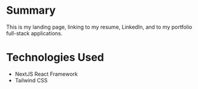 # Summary
This is my landing page, linking to my resume, LinkedIn, and to my portfolio full-stack applications.

# Technologies Used
- NextJS React Framework
- Tailwind CSS

